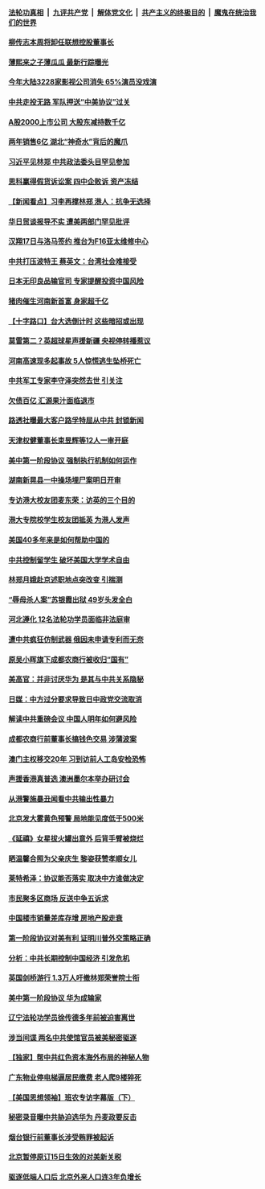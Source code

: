####  [法轮功真相](../../../../basic/blob/master/README.md?t=12170601) &nbsp;|&nbsp; [九评共产党](../../../../9ping.md/blob/master/README.md?t=12170601) &nbsp;|&nbsp; [解体党文化](../../../../jtdwh.md/blob/master/README.md?t=12170601)  &nbsp;|&nbsp; [共产主义的终极目的](../../../../gczydzjmd.md/blob/master/README.md?t=12170601) &nbsp;|&nbsp; [魔鬼在统治我们的世界](../../../../mgztzwmdsj.md/blob/master/README.md?t=12170601) 

#### [柳传志本周将卸任联想控股董事长](../pages/nsc413/n11726652.md?t=12170601) 

#### [薄熙来之子薄瓜瓜 最新行踪曝光](../pages/nsc413/n11726641.md?t=12170601) 

#### [今年大陆3228家影视公司消失 65%演员没戏演](../pages/nsc413/n11726616.md?t=12170601) 

#### [中共走投无路 军队押送“中美协议”过关](../pages/nsc413/n11726617.md?t=12170601) 

#### [A股2000上市公司 大股东减持数千亿](../pages/nsc413/n11726443.md?t=12170601) 

#### [两年销售6亿 湖北“神奇水”背后的魔爪](../pages/nsc413/n11726421.md?t=12170601) 

#### [习近平见林郑 中共政法委头目罕见参加](../pages/nsc413/n11726227.md?t=12170601) 

#### [思科赢得假货诉讼案 四中企败诉 资产冻结](../pages/nsc413/n11726464.md?t=12170601) 

#### [【新闻看点】习李再撑林郑 港人：抗争无选择](../pages/nsc413/n11726351.md?t=12170601) 

#### [华日贸谈报导不实 遭美两部门罕见批评](../pages/nsc413/n11726358.md?t=12170601) 

#### [汉翔17日与洛马签约 推台为F16亚太维修中心](../pages/nsc413/n11725780.md?t=12170601) 

#### [中共打压波特王 蔡英文：台湾社会难接受](../pages/nsc413/n11725983.md?t=12170601) 

#### [日本无印良品输官司 专家提醒投资中国风险](../pages/nsc413/n11725824.md?t=12170601) 

#### [猪肉催生河南新首富 身家超千亿](../pages/nsc413/n11726093.md?t=12170601) 

#### [【十字路口】台大选倒计时 这些暗招或出现](../pages/nsc413/n11726050.md?t=12170601) 

#### [莫雷第二？英超球星声援新疆 央视停转播惹议](../pages/nsc413/n11723774.md?t=12170601) 


#### [河南高速现多起事故 5人惊慌逃生坠桥死亡](../pages/nsc413/n11725870.md?t=12170601) 

#### [中共军工专家李守泽突然去世 引关注](../pages/nsc413/n11725738.md?t=12170601) 

#### [欠债百亿 汇源果汁面临退市](../pages/nsc413/n11724943.md?t=12170601) 

#### [路透社曝最大客户路孚特屈从中共 封锁新闻](../pages/nsc413/n11725629.md?t=12170601) 

#### [天津权健董事长束昱辉等12人一审开庭](../pages/nsc413/n11725212.md?t=12170601) 

#### [美中第一阶段协议 强制执行机制如何运作](../pages/nsc413/n11724964.md?t=12170601) 

#### [湖南新晃县一中操场埋尸案明日开审](../pages/nsc413/n11725328.md?t=12170601) 

#### [专访港大校友团麦东荣：访英的三个目的](../pages/nsc413/n11725505.md?t=12170601) 

#### [港大专院校学生校友团抵英 为港人发声](../pages/nsc413/n11725432.md?t=12170601) 

#### [美国40多年来是如何帮助中国的](../pages/nsc413/n11724221.md?t=12170601) 

#### [中共控制留学生 破坏美国大学学术自由](../pages/nsc413/n11675424.md?t=12170601) 

#### [林郑月娥赴京述职地点突改变 引揣测](../pages/nsc413/n11725028.md?t=12170601) 

#### [“辱母杀人案”苏银霞出狱 49岁头发全白](../pages/nsc413/n11724857.md?t=12170601) 

#### [河北遵化 12名法轮功学员面临非法庭审](../pages/nsc413/n11724338.md?t=12170601) 

#### [遭中共疯狂仿制武器 俄因未申请专利而无奈](../pages/nsc413/n11724977.md?t=12170601) 

#### [原吴小晖旗下成都农商行被收归“国有”](../pages/nsc413/n11724740.md?t=12170601) 

#### [美高官：并非讨厌华为 是其与中共关系隐秘](../pages/nsc413/n11724666.md?t=12170601) 

#### [日媒：中方过分要求导致日中政党交流取消](../pages/nsc413/n11724858.md?t=12170601) 

#### [解读中共重磅会议 中国人明年如何避风险](../pages/nsc413/n11724620.md?t=12170601) 

#### [成都农商行前董事长搞钱色交易 涉蒲波案](../pages/nsc413/n11724823.md?t=12170601) 

#### [澳门主权移交20年 习到访前人工岛安检恐怖](../pages/nsc413/n11724756.md?t=12170601) 

#### [声援香港真普选 澳洲墨尔本举办研讨会](../pages/nsc413/n11724589.md?t=12170601) 

#### [从港警施暴丑闻看中共输出性暴力](../pages/nsc413/n11628775.md?t=12170601) 

#### [北京发大雾黄色预警 局地能见度低于500米](../pages/nsc413/n11724685.md?t=12170601) 

#### [《延禧》女星拔火罐出意外 后背手臂被烧烂](../pages/nsc413/n11724326.md?t=12170601) 

#### [晒温馨合照为父亲庆生 黎姿获赞孝顺女儿](../pages/nsc413/n11724466.md?t=12170601) 

#### [莱特希泽：协议能否落实 取决中方谁做决定](../pages/nsc413/n11724558.md?t=12170601) 

#### [市民聚多区商场 反送中争五诉求](../pages/nsc413/n11724683.md?t=12170601) 

#### [中国楼市销量差库存增 房地产股走衰](../pages/nsc413/n11724595.md?t=12170601) 

#### [第一阶段协议对美有利 证明川普外交策略正确](../pages/nsc413/n11724529.md?t=12170601) 

#### [分析：中共长期控制中国经济 引发危机](../pages/nsc413/n11724367.md?t=12170601) 

#### [英国剑桥游行 1.3万人吁撤林郑荣誉院士衔](../pages/nsc413/n11724448.md?t=12170601) 

#### [美中第一阶段协议 华为成输家](../pages/nsc413/n11724434.md?t=12170601) 

#### [辽宁法轮功学员徐传德多年前被迫害离世](../pages/nsc413/n11724303.md?t=12170601) 

#### [涉当间谍 两名中共使馆官员被美秘密驱逐](../pages/nsc413/n11724310.md?t=12170601) 

#### [【独家】帮中共红色资本海外布局的神秘人物](../pages/nsc413/n11722684.md?t=12170601) 

#### [广东物业停电梯逼居民缴费 老人爬9楼猝死](../pages/nsc413/n11724316.md?t=12170601) 

#### [【美国思想领袖】班农专访字幕版（下）](../pages/nsc413/n11723411.md?t=12170601) 


#### [秘密录音曝中共胁迫选华为 丹麦政要反击](../pages/nsc413/n11722274.md?t=12170601) 

#### [烟台银行前董事长涉受贿罪被起诉](../pages/nsc413/n11723512.md?t=12170601) 

#### [北京暂停原订15日生效的对美新关税](../pages/nsc413/n11723940.md?t=12170601) 

#### [驱逐低端人口后 北京外来人口连3年负增长](../pages/nsc413/n11723627.md?t=12170601) 

